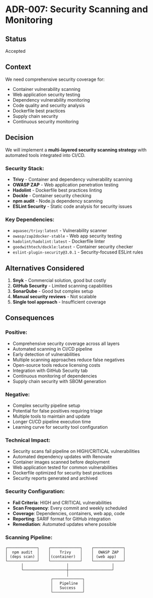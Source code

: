 # ADR-007: Security Scanning and Monitoring

## Status
Accepted

## Context
We need comprehensive security coverage for:
- Container vulnerability scanning
- Web application security testing
- Dependency vulnerability monitoring
- Code quality and security analysis
- Dockerfile best practices
- Supply chain security
- Continuous security monitoring

## Decision
We will implement a **multi-layered security scanning strategy** with automated tools integrated into CI/CD.

### Security Stack:
- **Trivy** - Container and dependency vulnerability scanning
- **OWASP ZAP** - Web application penetration testing
- **Hadolint** - Dockerfile best practices linting
- **Dockle** - Container security checking
- **npm audit** - Node.js dependency scanning
- **ESLint Security** - Static code analysis for security issues

### Key Dependencies:
- `aquasec/trivy:latest` - Vulnerability scanner
- `owasp/zap2docker-stable` - Web app security testing
- `hadolint/hadolint:latest` - Dockerfile linter
- `goodwithtech/dockle:latest` - Container security checker
- `eslint-plugin-security@3.0.1` - Security-focused ESLint rules

## Alternatives Considered
1. **Snyk** - Commercial solution, good but costly
2. **GitHub Security** - Limited scanning capabilities
3. **SonarQube** - Good but complex setup
4. **Manual security reviews** - Not scalable
5. **Single tool approach** - Insufficient coverage

## Consequences

### Positive:
- Comprehensive security coverage across all layers
- Automated scanning in CI/CD pipeline
- Early detection of vulnerabilities
- Multiple scanning approaches reduce false negatives
- Open-source tools reduce licensing costs
- Integration with GitHub Security tab
- Continuous monitoring of dependencies
- Supply chain security with SBOM generation

### Negative:
- Complex security pipeline setup
- Potential for false positives requiring triage
- Multiple tools to maintain and update
- Longer CI/CD pipeline execution time
- Learning curve for security tool configuration

### Technical Impact:
- Security scans fail pipeline on HIGH/CRITICAL vulnerabilities
- Automated dependency updates with Renovate
- Container images scanned before deployment
- Web application tested for common vulnerabilities
- Dockerfile optimized for security best practices
- Security reports generated and archived

### Security Configuration:
- **Fail Criteria**: HIGH and CRITICAL vulnerabilities
- **Scan Frequency**: Every commit and weekly scheduled
- **Coverage**: Dependencies, containers, web app, code
- **Reporting**: SARIF format for GitHub integration
- **Remediation**: Automated updates where possible

### Scanning Pipeline:
```
┌─────────────┐    ┌─────────────┐    ┌─────────────┐
│  npm audit  │    │    Trivy    │    │  OWASP ZAP  │
│ (deps scan) │    │(container)  │    │ (web app)   │
└─────────────┘    └─────────────┘    └─────────────┘
       │                   │                   │
       └───────────────────┼───────────────────┘
                           │
                    ┌─────────────┐
                    │   Pipeline  │
                    │   Success   │
                    └─────────────┘
```
